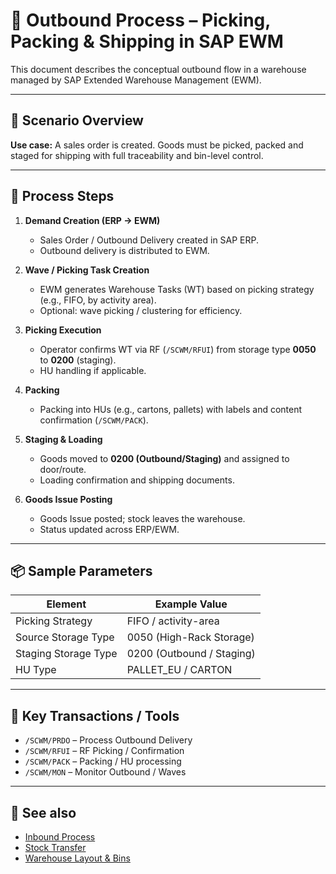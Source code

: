 # 🚚 Outbound Process – Picking, Packing & Shipping in SAP EWM

This document describes the conceptual outbound flow in a warehouse managed by SAP Extended Warehouse Management (EWM).

---

## 🧭 Scenario Overview
**Use case:** A sales order is created. Goods must be picked, packed and staged for shipping with full traceability and bin-level control.

---

## 🔄 Process Steps
1. **Demand Creation (ERP → EWM)**
   - Sales Order / Outbound Delivery created in SAP ERP.
   - Outbound delivery is distributed to EWM.

2. **Wave / Picking Task Creation**
   - EWM generates Warehouse Tasks (WT) based on picking strategy (e.g., FIFO, by activity area).
   - Optional: wave picking / clustering for efficiency.

3. **Picking Execution**
   - Operator confirms WT via RF (`/SCWM/RFUI`) from storage type **0050** to **0200** (staging).
   - HU handling if applicable.

4. **Packing**
   - Packing into HUs (e.g., cartons, pallets) with labels and content confirmation (`/SCWM/PACK`).

5. **Staging & Loading**
   - Goods moved to **0200 (Outbound/Staging)** and assigned to door/route.
   - Loading confirmation and shipping documents.

6. **Goods Issue Posting**
   - Goods Issue posted; stock leaves the warehouse.
   - Status updated across ERP/EWM.

---

## 📦 Sample Parameters

| Element              | Example Value            |
|----------------------|--------------------------|
| Picking Strategy     | FIFO / activity-area     |
| Source Storage Type  | 0050 (High-Rack Storage) |
| Staging Storage Type | 0200 (Outbound / Staging)|
| HU Type              | PALLET_EU / CARTON       |

---

## 🧰 Key Transactions / Tools
- `/SCWM/PRDO` – Process Outbound Delivery  
- `/SCWM/RFUI` – RF Picking / Confirmation  
- `/SCWM/PACK` – Packing / HU processing  
- `/SCWM/MON` – Monitor Outbound / Waves

---

## 📎 See also
- [Inbound Process](inbound-process.md)  
- [Stock Transfer](stock-transfer.md)  
- [Warehouse Layout & Bins](storage-bins-layout.md)
